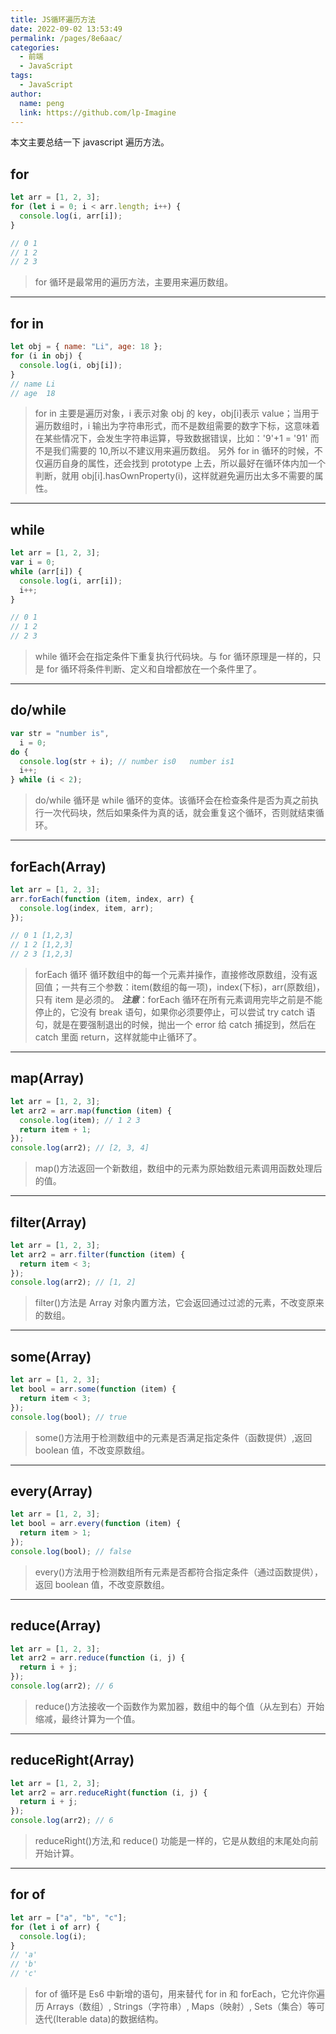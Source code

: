 ```yaml
---
title: JS循环遍历方法
date: 2022-09-02 13:53:49
permalink: /pages/8e6aac/
categories:
  - 前端
  - JavaScript
tags:
  - JavaScript
author:
  name: peng
  link: https://github.com/lp-Imagine
---
```



本文主要总结一下 javascript 遍历方法。

## for

```javascript
let arr = [1, 2, 3];
for (let i = 0; i < arr.length; i++) {
  console.log(i, arr[i]);
}

// 0 1
// 1 2
// 2 3
```

> for 循环是最常用的遍历方法，主要用来遍历数组。

---

## for in

```javascript
let obj = { name: "Li", age: 18 };
for (i in obj) {
  console.log(i, obj[i]);
}
// name Li
// age  18
```

> for in 主要是遍历对象，i 表示对象 obj 的 key，obj[i]表示 value；当用于遍历数组时，i 输出为字符串形式，而不是数组需要的数字下标，这意味着在某些情况下，会发生字符串运算，导致数据错误，比如：'9'+1 = '91' 而不是我们需要的 10,所以不建议用来遍历数组。
> 另外 for in 循环的时候，不仅遍历自身的属性，还会找到 prototype 上去，所以最好在循环体内加一个判断，就用 obj[i].hasOwnProperty(i)，这样就避免遍历出太多不需要的属性。

---

## while

```javascript
let arr = [1, 2, 3];
var i = 0;
while (arr[i]) {
  console.log(i, arr[i]);
  i++;
}

// 0 1
// 1 2
// 2 3
```

> while 循环会在指定条件下重复执行代码块。与 for 循环原理是一样的，只是 for 循环将条件判断、定义和自增都放在一个条件里了。

---

## do/while

```javascript
var str = "number is",
  i = 0;
do {
  console.log(str + i); // number is0   number is1
  i++;
} while (i < 2);
```

> do/while 循环是 while 循环的变体。该循环会在检查条件是否为真之前执行一次代码块，然后如果条件为真的话，就会重复这个循环，否则就结束循环。

---

## forEach(Array)

```javascript
let arr = [1, 2, 3];
arr.forEach(function (item, index, arr) {
  console.log(index, item, arr);
});

// 0 1 [1,2,3]
// 1 2 [1,2,3]
// 2 3 [1,2,3]
```

> forEach 循环 循环数组中的每一个元素并操作，直接修改原数组，没有返回值；一共有三个参数：item(数组的每一项)，index(下标)，arr(原数组)，只有 item 是必须的。
> **_注意_**：forEach 循环在所有元素调用完毕之前是不能停止的，它没有 break 语句，如果你必须要停止，可以尝试 try catch 语句，就是在要强制退出的时候，抛出一个 error 给 catch 捕捉到，然后在 catch 里面 return，这样就能中止循环了。

---

## map(Array)

```javascript
let arr = [1, 2, 3];
let arr2 = arr.map(function (item) {
  console.log(item); // 1 2 3
  return item + 1;
});
console.log(arr2); // [2, 3, 4]
```

> map()方法返回一个新数组，数组中的元素为原始数组元素调用函数处理后的值。

---

## filter(Array)

```javascript
let arr = [1, 2, 3];
let arr2 = arr.filter(function (item) {
  return item < 3;
});
console.log(arr2); // [1, 2]
```

> filter()方法是 Array 对象内置方法，它会返回通过过滤的元素，不改变原来的数组。

---

## some(Array)

```javascript
let arr = [1, 2, 3];
let bool = arr.some(function (item) {
  return item < 3;
});
console.log(bool); // true
```

> some()方法用于检测数组中的元素是否满足指定条件（函数提供）,返回 boolean 值，不改变原数组。

---

## every(Array)

```javascript
let arr = [1, 2, 3];
let bool = arr.every(function (item) {
  return item > 1;
});
console.log(bool); // false
```

> every()方法用于检测数组所有元素是否都符合指定条件（通过函数提供），返回 boolean 值，不改变原数组。

---

## reduce(Array)

```javascript
let arr = [1, 2, 3];
let arr2 = arr.reduce(function (i, j) {
  return i + j;
});
console.log(arr2); // 6
```

> reduce()方法接收一个函数作为累加器，数组中的每个值（从左到右）开始缩减，最终计算为一个值。

---

## reduceRight(Array)

```javascript
let arr = [1, 2, 3];
let arr2 = arr.reduceRight(function (i, j) {
  return i + j;
});
console.log(arr2); // 6
```

> reduceRight()方法,和 reduce() 功能是一样的，它是从数组的末尾处向前开始计算。

---

## for of

```javascript
let arr = ["a", "b", "c"];
for (let i of arr) {
  console.log(i);
}
// 'a'
// 'b'
// 'c'
```

> for of 循环是 Es6 中新增的语句，用来替代 for in 和 forEach，它允许你遍历 Arrays（数组）, Strings（字符串）, Maps（映射）, Sets（集合）等可迭代(Iterable data)的数据结构。
